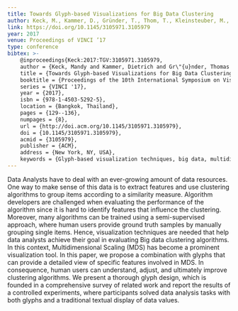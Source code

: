 ```yaml
---
title: Towards Glyph-based Visualizations for Big Data Clustering
author: Keck, M., Kammer, D., Gründer, T., Thom, T., Kleinsteuber, M., Maasch, A., Groh, R.
link: https://doi.org/10.1145/3105971.3105979
year: 2017
venue: Proceedings of VINCI ’17
type: conference
bibtex: >-
    @inproceedings{Keck:2017:TGV:3105971.3105979,
    author = {Keck, Mandy and Kammer, Dietrich and Gr\"{u}nder, Thomas and Thom, Thomas and Kleinsteuber, Martin and Maasch, Alexander and Groh, Rainer},
    title = {Towards Glyph-based Visualizations for Big Data Clustering},
    booktitle = {Proceedings of the 10th International Symposium on Visual Information Communication and Interaction},
    series = {VINCI '17},
    year = {2017},
    isbn = {978-1-4503-5292-5},
    location = {Bangkok, Thailand},
    pages = {129--136},
    numpages = {8},
    url = {http://doi.acm.org/10.1145/3105971.3105979},
    doi = {10.1145/3105971.3105979},
    acmid = {3105979},
    publisher = {ACM},
    address = {New York, NY, USA},
    keywords = {Glyph-based visualization techniques, big data, multidimensional scaling, visual cluster analysis}} 
---
```

Data Analysts have to deal with an ever-growing amount of data resources. One way to make sense of this data is to extract features and use clustering algorithms to group items according to a similarity measure. Algorithm developers are challenged when evaluating the performance of the algorithm since it is hard to identify features that influence the clustering. Moreover, many algorithms can be trained using a semi-supervised approach, where human users provide ground truth samples by manually grouping single items. Hence, visualization techniques are needed that help data analysts achieve their goal in evaluating Big data clustering algorithms. In this context, Multidimensional Scaling (MDS) has become a prominent visualization tool. In this paper, we propose a combination with glyphs that can provide a detailed view of specific features involved in MDS. In consequence, human users can understand, adjust, and ultimately improve clustering algorithms. We present a thorough glyph design, which is founded in a comprehensive survey of related work and report the results of a controlled experiments, where participants solved data analysis tasks with both glyphs and a traditional textual display of data values.